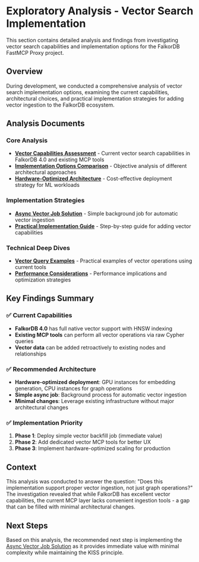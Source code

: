 # Exploratory Analysis - Vector Search Implementation

This section contains detailed analysis and findings from investigating vector search capabilities and implementation options for the FalkorDB FastMCP Proxy project.

## Overview

During development, we conducted a comprehensive analysis of vector search implementation options, examining the current capabilities, architectural choices, and practical implementation strategies for adding vector ingestion to the FalkorDB ecosystem.

## Analysis Documents

### Core Analysis
- [**Vector Capabilities Assessment**](./vector-capabilities-assessment.md) - Current vector search capabilities in FalkorDB 4.0 and existing MCP tools
- [**Implementation Options Comparison**](./implementation-options-comparison.md) - Objective analysis of different architectural approaches
- [**Hardware-Optimized Architecture**](./hardware-optimized-architecture.md) - Cost-effective deployment strategy for ML workloads

### Implementation Strategies
- [**Async Vector Job Solution**](./async-vector-job-solution.md) - Simple background job for automatic vector ingestion
- [**Practical Implementation Guide**](./practical-implementation-guide.md) - Step-by-step guide for adding vector capabilities

### Technical Deep Dives
- [**Vector Query Examples**](./vector-query-examples.md) - Practical examples of vector operations using current tools
- [**Performance Considerations**](./performance-considerations.md) - Performance implications and optimization strategies

## Key Findings Summary

### ✅ Current Capabilities
- **FalkorDB 4.0** has full native vector support with HNSW indexing
- **Existing MCP tools** can perform all vector operations via raw Cypher queries
- **Vector data** can be added retroactively to existing nodes and relationships

### ✅ Recommended Architecture
- **Hardware-optimized deployment**: GPU instances for embedding generation, CPU instances for graph operations
- **Simple async job**: Background process for automatic vector ingestion
- **Minimal changes**: Leverage existing infrastructure without major architectural changes

### ✅ Implementation Priority
1. **Phase 1**: Deploy simple vector backfill job (immediate value)
2. **Phase 2**: Add dedicated vector MCP tools for better UX
3. **Phase 3**: Implement hardware-optimized scaling for production

## Context

This analysis was conducted to answer the question: "Does this implementation support proper vector ingestion, not just graph operations?" The investigation revealed that while FalkorDB has excellent vector capabilities, the current MCP layer lacks convenient ingestion tools - a gap that can be filled with minimal architectural changes.

## Next Steps

Based on this analysis, the recommended next step is implementing the [Async Vector Job Solution](./async-vector-job-solution.md) as it provides immediate value with minimal complexity while maintaining the KISS principle.